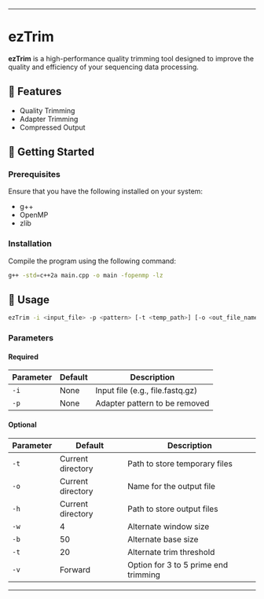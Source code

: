 

---

# ezTrim

**ezTrim** is a high-performance quality trimming tool designed to improve the quality and efficiency of your sequencing data processing.

## 🌟 Features

- Quality Trimming
- Adapter Trimming
- Compressed Output

## 🚀 Getting Started

### Prerequisites

Ensure that you have the following installed on your system:
- g++
- OpenMP
- zlib

### Installation

Compile the program using the following command:

```bash
g++ -std=c++2a main.cpp -o main -fopenmp -lz
```

## 📖 Usage

```bash
ezTrim -i <input_file> -p <pattern> [-t <temp_path>] [-o <out_file_name>] [-h <output_path>] [-w <window_size>] [-b <base_size>] [-t <trim_threshold>] [-v <3_to_5_prime_trim>]
```

### Parameters

#### Required

| Parameter   | Default | Description                               |
|-------------|---------|-------------------------------------------|
| `-i`        | None    | Input file (e.g., file.fastq.gz)          |
| `-p`        | None    | Adapter pattern to be removed             |

#### Optional

| Parameter   | Default            | Description                               |
|-------------|--------------------|-------------------------------------------|
| `-t`        | Current directory  | Path to store temporary files             |
| `-o`        | Current directory  | Name for the output file                  |
| `-h`        | Current directory  | Path to store output files                |
| `-w`        | 4                  | Alternate window size                     |
| `-b`        | 50                 | Alternate base size                       |
| `-t`        | 20                 | Alternate trim threshold                  |
| `-v`        | Forward            | Option for 3 to 5 prime end trimming      |

---

